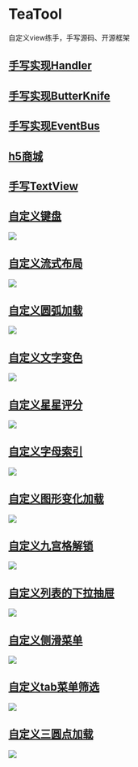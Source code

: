 # TeaTool

自定义view练手，手写源码、开源框架

## [手写实现Handler](app/src/main/java/com/tea/teatool/teahandler)

## [手写实现ButterKnife](app/src/main/java/com/tea/teatool/teabutterknife)

## [手写实现EventBus](app/src/main/java/com/tea/teatool/teaeventbus)

## [h5商城](app/src/main/java/com/tea/teatool/webshop)

## [手写TextView](app/src/main/java/com/tea/teatool/teatextview)

## [自定义键盘](app/src/main/java/com/tea/teatool/keyboard)

![](https://adamright.github.io/img/1.gif)

## [自定义流式布局](app/src/main/java/com/tea/teatool/flow)

![](img/1.gif)

## [自定义圆弧加载](app/src/main/java/com/tea/teatool/arcspeed)

![](img/2.gif)

## [自定义文字变色](app/src/main/java/com/tea/teatool/cliptext)

![](img/3.gif)

## [自定义星星评分](app/src/main/java/com/tea/teatool/tearatingbar)

![](img/4.gif)

## [自定义字母索引](app/src/main/java/com/tea/teatool/letterindex)

![](img/5.gif)

## [自定义图形变化加载](app/src/main/java/com/tea/teatool/loadingshape)

![](img/6.gif)

## [自定义九宫格解锁](app/src/main/java/com/tea/teatool/mazelock)

![](img/7.gif)

## [自定义列表的下拉抽屉](app/src/main/java/com/tea/teatool/verticaldrag)

![](img/8.gif)

## [自定义侧滑菜单](app/src/main/java/com/tea/teatool/slidingmenu)

![](img/9.gif)

## [自定义tab菜单筛选](app/src/main/java/com/tea/teatool/tabmenu)

![](img/10.gif)

## [自定义三圆点加载](app/src/main/java/com/tea/teatool/circleload)

![](img/11.gif)
